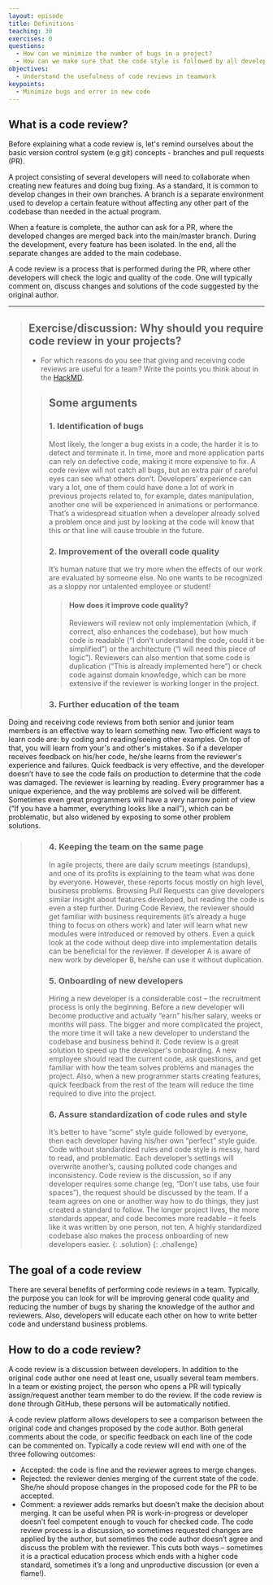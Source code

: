 ```yaml
---
layout: episode
title: Definitions
teaching: 30
exercises: 0
questions:
  - How can we minimize the number of bugs in a project?
  - How can we make sure that the code style is followed by all developers?
objectives:
  - Understand the usefulness of code reviews in teamwork
keypoints:
  - Minimize bugs and error in new code
---
```




## What is a code review?
Before explaining what a code review is, let's remind ourselves about the basic version control system (e.g git) concepts - branches and pull requests (PR).

A project consisting of several developers will need to collaborate when creating new features and doing bug fixing. As a standard, it is common to develop changes in their own branches. A branch is a separate environment used to develop a certain feature without affecting any other part of the codebase than needed in the actual program.

When a feature is complete, the author can ask for a PR, where the developed changes are merged back into the main/master branch. During the development, every feature has been isolated. In the end, all the separate changes are added to the main codebase.

A code review is a process that is performed during the PR, where other developers will check the logic and quality of the code. One will typically  comment on, discuss changes and solutions of the code suggested by the original author.


---

> ## Exercise/discussion: Why should you require code review in your projects?
>
> - For which reasons do you see that giving and receiving code reviews are useful for a team?  Write the points you think about in the [HackMD](https://hackmd.io/jKJFUp3IS5OnwBi6-3vr-w).
>
> > ## Some arguments
> >
> > ###  1. Identification of bugs
> >  Most likely, the longer a bug exists in a code, the harder it is to detect and terminate it. In time, more and more application parts can rely on defective code, making it more expensive to fix.
> > A code review will not catch all bugs, but an extra pair of careful eyes can see what others don’t. Developers’ experience can vary a lot, one of them could have done a lot of work in previous projects related to, for example, dates manipulation, another one will be experienced in animations or performance. That’s a widespread situation when a developer already solved a problem once and just by looking at the code will know that this or that line will cause trouble in the future.
> > ###  2.  Improvement of the overall code quality
> > It’s human nature that we try more when the effects of our work are evaluated by someone else. No one wants to be recognized as a sloppy nor untalented employee or student!
> > > #### How does it improve code quality?
> > > Reviewers will review not only implementation (which, if correct, also enhances the codebase), but how much code is readable (“I don’t understand the code, could it be simplified”) or the architecture (“I will need this piece of logic”). Reviewers can also mention that some code is duplication (“This is already implemented here”) or check code against domain knowledge, which can be more extensive if the reviewer is working longer in the project.
> >
> > ### 3. Further education of the team
Doing and receiving code reviews from both senior and junior team members is an effective way to learn something new. Two efficient ways to learn code are: by coding and reading/seeing other examples. On top of that, you will learn from your's and other's mistakes. So if a developer receives feedback on his/her code, he/she learns from the reviewer's experience and failures. Quick feedback is very effective, and the developer doesn’t have to see the code fails on production to determine that the code was damaged. The reviewer is learning by reading. Every programmer has a unique experience, and the way problems are solved will be different. Sometimes even great programmers will have a very narrow point of view (“If you have a hammer, everything looks like a nail”), which can be problematic, but also widened by exposing to some other problem solutions.
> > ###  4. Keeping the team on the same page
> > In agile projects, there are daily scrum meetings (standups), and one of its profits is explaining to the team what was done by everyone. However, these reports focus mostly on high level, business problems. Browsing Pull Requests can give developers similar insight about features developed, but reading the code is even a step further. During Code Review, the reviewer should get familiar with business requirements (it’s already a huge thing to focus on others work) and later will learn what new modules were introduced or removed by others. Even a quick look at the code without deep dive into implementation details can be beneficial for the reviewer. If developer A is aware of new work by developer B, he/she can use it without duplication.
> > ### 5. Onboarding of new developers
> > Hiring a new developer is a considerable cost – the recruitment process is only the beginning. Before a new developer will become productive and actually “earn” his/her salary, weeks or months will pass. The bigger and more complicated the project, the more time it will take a new developer to understand the codebase and business behind it. Code review is a great solution to speed up the developer's onboarding. A new employee should read the current code, ask questions, and get familiar with how the team solves problems and manages the project. Also, when a new programmer starts creating features, quick feedback from the rest of the team will reduce the time required to dive into the project.
> > ### 6.  Assure standardization of code rules and style
> > It’s better to have “some” style guide followed by everyone, then each developer having his/her own “perfect” style guide. Code without standardized rules and code style is messy, hard to read, and problematic. Each developer’s settings will overwrite another’s, causing polluted code changes and inconsistency. Code review is the discussion, so if any developer requires some change (eg, “Don’t use tabs, use four spaces”), the request should be discussed by the team. If a team agrees on one or another way how to do things, they just created a standard to follow. The longer project lives, the more standards appear, and code becomes more readable – it feels like it was written by one person, not ten. A highly standardized codebase also makes the process onboarding of new developers easier.
> {: .solution}
{: .challenge}

## The goal of a code review
There are several benefits of performing code reviews in a team. Typically, the purpose you can look for will be improving general code quality and reducing the number of bugs by sharing the knowledge of the author and reviewers. Also, developers will educate each other on how to write better code and understand business problems.


## How to do a code review?
A code review is a discussion between developers. In addition to the original code author one need at least one, usually several team members. In a team or existing project, the person who opens a PR will typically assign/request another team member to do the review. If the code review is done through GitHub, these persons will be automatically notified.

A code review platform allows developers to see a comparison between the original code and changes proposed by the code author. Both general comments about the code, or specific feedback on each line of the code can be commented on. Typically a code review will end with one of the three following outcomes:

- Accepted: the code is fine and the reviewer agrees to merge changes.
- Rejected: the reviewer denies merging of the current state of the code. She/he should propose changes in the proposed code for the PR to be accepted.
- Comment:  a reviewer adds remarks but doesn’t make the decision about merging. It can be useful when PR is work-in-progress or developer doesn’t feel competent enough to vouch for checked code.
The code review process is a discussion, so sometimes requested changes are applied by the author, but sometimes the code author doesn’t agree and discuss the problem with the reviewer. This cuts both ways – sometimes it is a practical education process which ends with a higher code standard, sometimes it’s a long and unproductive discussion (or even a flame!).
